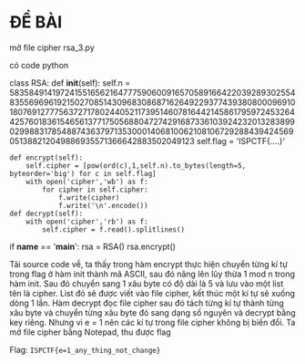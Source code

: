# ĐỀ BÀI

mở file cipher rsa_3.py

có code python

class RSA:
    def __init__(self):
        self.n = 5835849141972415516562164777590600916570589166422039289302554835569696192150270851430968308687162649229377439380800096910180769127775637271780244052117395146078164421458617959724532644257601836154656137717505688047274291687336103924232013283899029988317854887436379713530001406810062108106729288439424569051388212049886935571366642883502049123
        self.flag = 'ISPCTF{....}'
    
    def encrypt(self):
        self.cipher = [pow(ord(c),1,self.n).to_bytes(length=5, byteorder='big') for c in self.flag] 
        with open('cipher','wb') as f:
            for cipher in self.cipher:
                f.write(cipher)  
                f.write('\n'.encode()) 
    def decrypt(self):
        with open('cipher','rb') as f:
            self.cipher = f.read().splitlines()
            
if __name__ == '__main__':
    rsa = RSA()
    rsa.encrypt()


  Tải source code về, ta thấy trong hàm encrypt thực hiện chuyển từng kí tự trong flag ở hàm init thành mã ASCII, sau đó nâng lên lũy thừa 1 mod n trong hàm init. Sau đó chuyển sang 1 xâu byte có độ dài là 5 và lưu vào một list tên là cipher. List đó sẽ được viết vào file cipher, kết thúc một kí tự sẽ xuống dòng 1 lần. Hàm decrypt đọc file cipher sau đó tách từng kí tự thành từng xâu byte và chuyển từng xâu byte đó sang dạng số nguyên và decrypt bằng key riêng. Nhưng vì e = 1 nên các kí tự trong file cipher không bị biến đổi. Ta mở file cipher bằng Notepad, thu được flag



Flag: `ISPCTF{e=1_any_thing_not_change}`
